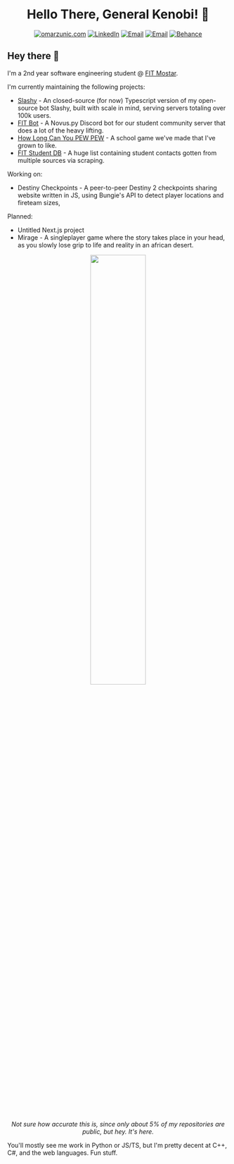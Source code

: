 <h1 align="center"> Hello There, General Kenobi! 👋 </h1>
<p align="center">
    <a href="https://omarzunic.com"><img
            src="https://img.shields.io/badge/-OMARZUNIC.COM-161616?style=for-the-badge&amp;logoColor=white"
            alt="omarzunic.com"></a>
    <a href="https://www.linkedin.com/in/omznc/"><img
            src="https://img.shields.io/badge/LinkedIn-0077B5?style=for-the-badge&logo=linkedin&logoColor=white"
            alt="LinkedIn"></a>
    <a href="mailto:hello@omarzunic.com"><img
            src="https://img.shields.io/badge/-EMAIL-D14836?style=for-the-badge&amp;logo=gmail&amp;logoColor=white"
            alt="Email"></a>
    <a href="https://discord.io/FITMostar"><img
            src="https://img.shields.io/badge/-DISCORD-7289DA?style=for-the-badge&amp;logo=discord&amp;logoColor=white"
            alt="Email"></a>
    <a href="https://www.behance.net/omznc"><img
            src="https://img.shields.io/badge/-BEHANCE-1769FF?style=for-the-badge&amp;logo=behance&amp;logoColor=white"
            alt="Behance"></a>
    
</p>

## Hey there 👋
I'm a 2nd year software engineering student @ [FIT Mostar](https://fit.ba/).

I'm currently maintaining the following projects:
 - [Slashy](https://github.com/omznc/slashy) - An closed-source (for now) Typescript version of my open-source bot Slashy, built with scale in mind, serving servers totaling over 100k users.
 - [FIT Bot](https://github.com/omznc/discord-fit-bot) - A Novus.py Discord bot for our student community server that does a lot of the heavy lifting.
 - [How Long Can You PEW PEW](https://github.com/FIT-Computer-Graphics/HowLongCanYouPewPew/) - A school game we've made that I've grown to like.
 - [FIT Student DB](https://docs.google.com/spreadsheets/d/1GeoqfhlyQGjoYnWZ8PPCjwd4IdRmytE6IEkuBmV4KG4/edit#gid=1009813713) - A huge list containing student contacts gotten from multiple sources via scraping.

Working on:
 - Destiny Checkpoints - A peer-to-peer Destiny 2 checkpoints sharing website written in JS, using Bungie's API to detect player locations and fireteam sizes, 

Planned:
 - Untitled Next.js project
 - Mirage - A singleplayer game where the story takes place in your head, as you slowly lose grip to life and reality in an african desert.

<p align="center">
<p float="left" align="center">
<a href="https://omarzunic.com"><img src="https://github-readme-stats.vercel.app/api?username=omznc&show_icons=true&theme=dark" width="50%"></a>
</p>
<p align="center"><em>Not sure how accurate this is, since only about 5% of my repositories are public, but hey. It's here.</em></p>


You'll mostly see me work in Python or JS/TS, but I'm pretty decent at C++, C#, and the web languages. Fun stuff.
